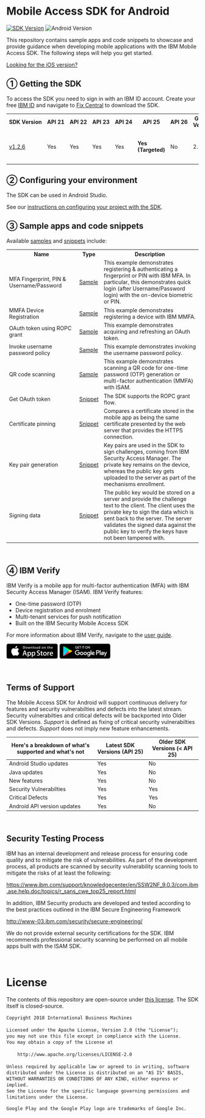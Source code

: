 # Mobile Access SDK for Android

[![SDK Version](https://img.shields.io/badge/version-1.2.6-lightgray.svg)](https://ibm.biz/ibmsecuritymobileaccesssdk)
![Android Version](https://img.shields.io/badge/android-7.1-green.svg)

This repository contains sample apps and code snippets to showcase and provide guidance when developing mobile applications with the IBM Mobile Access SDK. The following steps will help you get started.

[Looking for the iOS version?](https://github.com/ibm-security/mobile-access-sdk-ios)
<br/>

## ① Getting the SDK

To access the SDK you need to sign in with an IBM ID account.  Create your free [IBM ID](https://www.ibm.com/account/us-en/signup/register.html) and navigate to [Fix Central](https://ibm.biz/ibmsecuritymobileaccesssdk) to download the SDK.
<br/>

<table>
  <tr>
    <th>SDK&nbsp;Version</th>
    <th>API&nbsp;21</th>
    <th>API&nbsp;22</th>
    <th>API&nbsp;23</th>
    <th>API&nbsp;24</th>
    <th>API&nbsp;25</th>
    <th>API&nbsp;26</th>
    <th>Gradle Version</th>
    <th>Comments</th>
  </tr>
  <tr>
    <td><a href="CHANGELOG.md#mobile-access-sdk-v126">v1.2.6</a></td>
    <td>Yes</td>
    <td>Yes</td>
    <td>Yes</td>
    <td>Yes</td>
    <td><b>Yes (Targeted)</b></td>
    <td>No</td>
    <td>2.3.3</td>
    <td>Usage of Fingerprint capabilities require API >= 23</td>
  </tr>
</table>

## ② Configuring your environment

The SDK can be used in Android Studio.

See our [instructions on configuring your project with the SDK](samples/getting-the-sdk.md).
<br/>

## ③ Sample apps and code snippets

Available [samples](samples/README.md) and [snippets](snippets/README.md) include:

<table>
    <tr>
        <th width="170px">Name</th>
        <th>Type</th>
        <th>Description</th>
    </tr>
    <tr>
        <td>MFA Fingerprint, PIN & Username/Password</td>
        <td><a href="samples/AndroidAppForOAuthFingerprint">Sample</a></td>
        <td>This example demonstrates registering & authenticating a fingerprint or PIN with IBM MFA. In particular, this demonstrates quick login (after Username/Password login) with the on-device biometric 
or PIN.</td>
    </tr>
    <tr>
        <td>MMFA Device Registration</td>
        <td><a href="samples/DeviceRegistration">Sample</a></td>
        <td>This example demonstrates registering a device with IBM MMFA.</td>
    </tr>
    <tr>
        <td>OAuth token using ROPC grant</td>
        <td><a href="samples/OAuth">Sample</a></td>
        <td>This example demonstrates acquiring and refreshing an OAuth token.</td>
    </tr>
    <tr>
        <td>Invoke username password policy</td>
        <td><a href="samples/PasswordPolicy">Sample</a></td>
        <td>This example demonstrates invoking the username password policy.</td>
    </tr>
    <tr>
        <td>QR code scanning</td>
        <td><a href="samples/QRcodeScan">Sample</a></td>
        <td>This example demonstrates scanning a QR code for one-time password (OTP) generation or multi-factor authentication (MMFA) with ISAM.</td>
    </tr>
    <tr>
        <td>Get OAuth token</td>
        <td><a href="snippets#oauthtoken">Snippet</a></td>
        <td> The SDK supports the ROPC grant flow.</td>
    </tr>
    <tr>
        <td>Certificate pinning</td>
        <td><a href="snippets#certpin">Snippet</a></td>
        <td>Compares a certificate stored in the mobile app as being the same certificate presented by the web server that provides the HTTPS connection.</td>
    </tr>
    <tr>
        <td>Key pair generation</td>
        <td><a href="snippets#keypairgen">Snippet</a></td>
        <td>Key pairs are used in the SDK to sign challenges, coming from IBM Security Access Manager. The private key remains on the device, whereas the public key gets uploaded to the server as part of the mechanisms enrollment.</td>
    </tr>
     <tr>
        <td>Signing data</td>
        <td><a href="snippets#signdata">Snippet</a></td>
        <td>The public key would be stored on a server and provide the challenge text to the client. The client uses the private key to sign the data which is sent back to the server. The server validates the signed data against the public key to verify the keys have not been tampered with.</td>
    </tr>
</table>
<br/>

## ④ IBM Verify

IBM Verify is a mobile app for multi-factor authentication (MFA) with IBM Security Access Manager (ISAM).  IBM Verify features:
- One-time password (OTP)
- Device registration and enrolment
- Multi-tenant services for push notification
- Built on the IBM Security Mobile Access SDK

For more information about IBM Verify, navigate to the [user guide](http://www-01.ibm.com/support/docview.wss?uid=swg27048979).

[![Download on the App Store](res/download-on-the-app-store.png)](https://itunes.apple.com/au/app/ibm-verify/id1162190392?mt=8)
[![Get it on Google Play](res/get-it-on-google-play-store.png)](https://play.google.com/store/apps/details?id=com.ibm.security.verifyapp)

<br/>

## Terms of Support
The Mobile Access SDK for Android will support continuous delivery for features and security vulnerabilties and defects into the latest stream. Security vulnerabilties and critical defects will be backported into Older SDK Versions. 
_Support_ is defined as fixing of critical security vulnerabilties and defects. _Support_ does not imply new feature enhancements.

| Here's a breakdown of what's supported and what's not | Latest SDK Versions (API 25) | Older SDK Versions (< API 25) |
|-------------------------------------------------------|-----------------|----------------|
| Android Studio updates                                | Yes             | No             |
| Java updates                                          | Yes             | No             |
| New features                                          | Yes             | No             |
| Security Vulnerabilties                               | Yes             | Yes            |
| Critical Defects                                      | Yes             | Yes            |
| Android API version updates                           | Yes             | No             |

<br/>

## Security Testing Process
IBM has an internal development and release process for ensuring code quality and to mitigate the risk of vulnerabilities.   As part of the development process, all products are scanned by security vulnerability scanning tools to mitigate the risks of at least the following:  

https://www.ibm.com/support/knowledgecenter/en/SSW2NF_9.0.3/com.ibm.ase.help.doc/topics/r_sans_cwe_top25_report.html

In addition, IBM Security products are developed and tested according to the best practices outlined in the IBM Secure Engineering Framework

http://www-03.ibm.com/security/secure-engineering/

We do not provide external security certifications for the SDK.  IBM recommends professional security scanning be performed on all mobile apps built with the ISAM SDK.

<br/>

# License

The contents of this repository are open-source under [this license](LICENSE). The SDK itself is closed-source.

```
Copyright 2018 International Business Machines

Licensed under the Apache License, Version 2.0 (the "License");
you may not use this file except in compliance with the License.
You may obtain a copy of the License at

    http://www.apache.org/licenses/LICENSE-2.0

Unless required by applicable law or agreed to in writing, software
distributed under the License is distributed on an "AS IS" BASIS,
WITHOUT WARRANTIES OR CONDITIONS OF ANY KIND, either express or implied.
See the License for the specific language governing permissions and
limitations under the License.
```

```
Google Play and the Google Play logo are trademarks of Google Inc.
```
